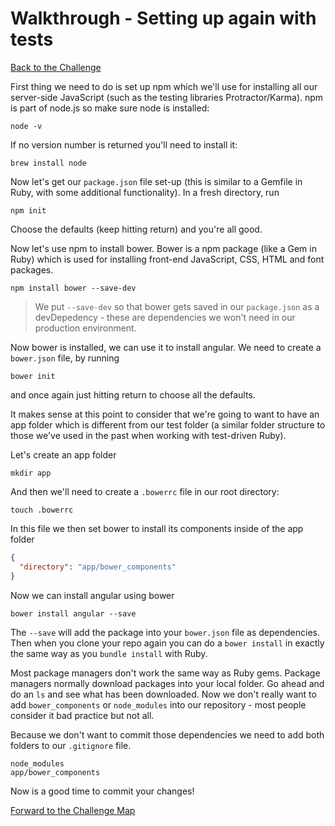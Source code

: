 # Walkthrough - Setting up again with tests

[Back to the Challenge](../08_setting_up_again_with_tests.md)

First thing we need to do is set up npm which we'll use for installing all our
server-side JavaScript (such as the testing libraries Protractor/Karma). npm is
part of node.js so make sure node is installed:

```shell
node -v
```

If no version number is returned you'll need to install it:

```shell
brew install node
```

Now let's get our `package.json` file set-up (this is similar to a Gemfile in
Ruby, with some additional functionality). In a fresh directory, run

```shell
npm init
```

Choose the defaults (keep hitting return) and you're all good.

Now let's use npm to install bower. Bower is a npm package (like a Gem in Ruby)
which is used for installing front-end JavaScript, CSS, HTML and font packages.

```shell
npm install bower --save-dev
```

> We put `--save-dev` so that bower gets saved in our `package.json` as a
devDepedency - these are dependencies we won't need in our production
environment.

Now bower is installed, we can use it to install angular. We need to create a
`bower.json` file, by running

```shell
bower init
```

and once again just hitting return to choose all the defaults.


It makes sense at this point to consider that we're going to want to have an app folder which is
different from our test folder (a similar folder structure to those we've used in the
past when working with test-driven Ruby).

Let's create an app folder

```shell
mkdir app
```

And then we'll need to create a `.bowerrc` file in our root directory:

```shell
touch .bowerrc
```

In this file we then set bower to install its components inside of the app
folder

```json
{
  "directory": "app/bower_components"
}
```

Now we can install angular using bower

```shell
bower install angular --save
```

The `--save` will add the package into your `bower.json` file as dependencies. Then when you clone your repo again you can do a `bower install` in exactly the same way as you `bundle install` with Ruby.

Most package managers don't work the same way as Ruby gems. Package managers normally download packages into your local folder. Go ahead and do an `ls` and see what has been downloaded. Now we don't really want to add `bower_components` or `node_modules` into our repository - most people consider it bad practice but not all.

Because we don't want to commit those dependencies we need to add both folders to our `.gitignore` file.

```shell
node_modules
app/bower_components
```

Now is a good time to commit your changes!

[Forward to the Challenge Map](../00_challenge_map.md)
